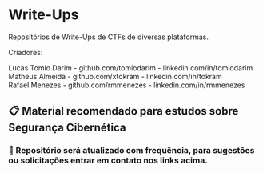 # Write-Ups

Repositórios de Write-Ups de CTFs de diversas plataformas.

Criadores:

Lucas Tomio Darim - github.com/tomiodarim   - linkedin.com/in/tomiodarim <br>
Matheus Almeida   - github.com/xtokram      - linkedin.com/in/tokram     <br>
Rafael Menezes    - github.com/rmmenezes    - linkedin.com/in/rmmenezes  <br>


## 📋 Material recomendado para estudos sobre Segurança Cibernética <br>
### 🔧 Repositório será atualizado com frequência, para sugestões ou solicitações entrar em contato nos links acima.


